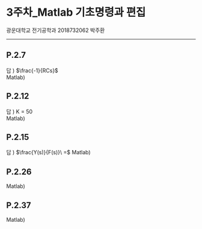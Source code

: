 # 3주차_Matlab 기초명령과 편집  
광운대학교 전기공학과 2018732062 박주환

---
## P.2.7  
답 ) $\frac{-1}{RCs}$  
Matlab)  

## P.2.12  
답 ) K = 50  
Matlab)  

## P.2.15  
답 ) $\frac{Y(s)}{F(s)}\
=$
Matlab)

## P.2.26  

Matlab) 

## P.2.37  

Matlab)
